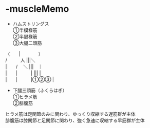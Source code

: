 # -muscleMemo

- ハムストリングス  
①半模様筋  
②半腱様筋  
③大腿二頭筋  
 
 （　　|　　　　）  
  /　　　人    |||＼  
  |　　/　 ＼  |||　｜  
  |　　|　　　| |||  |  
  |　　|　　　|①②③ |
        
- 下腿三頭筋（ふくらはぎ）  
①ヒラメ筋  
②腓腹筋  

ヒラメ筋は足関節のみに関わり、ゆっくり収縮する遅筋群が主体  
腓腹筋は膝関節と足関節に関わり、強く急速に収縮する早筋群が主体  
